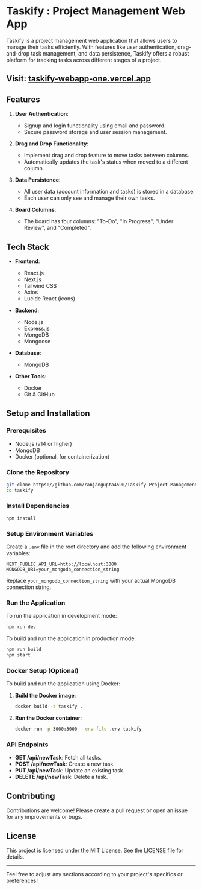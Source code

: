 # Taskify : Project Management Web App

Taskify is a project management web application that allows users to manage their tasks efficiently. With features like user authentication, drag-and-drop task management, and data persistence, Taskify offers a robust platform for tracking tasks across different stages of a project.

## Visit:  [taskify-webapp-one.vercel.app](https://taskify-web-app-blush.vercel.app/dashboard)

## Features

1. **User Authentication**:
   - Signup and login functionality using email and password.
   - Secure password storage and user session management.

2. **Drag and Drop Functionality**:
   - Implement drag and drop feature to move tasks between columns.
   - Automatically updates the task's status when moved to a different column.

3. **Data Persistence**:
   - All user data (account information and tasks) is stored in a database.
   - Each user can only see and manage their own tasks.

4. **Board Columns**:
   - The board has four columns: "To-Do", "In Progress", "Under Review", and "Completed".

## Tech Stack

- **Frontend**:
  - React.js
  - Next.js
  - Tailwind CSS
  - Axios
  - Lucide React (icons)

- **Backend**:
  - Node.js
  - Express.js
  - MongoDB
  - Mongoose

- **Database**:
  - MongoDB

- **Other Tools**:
  - Docker
  - Git & GitHub

## Setup and Installation

### Prerequisites

- Node.js (v14 or higher)
- MongoDB
- Docker (optional, for containerization)

### Clone the Repository

```bash
git clone https://github.com/ranjangupta4590/Taskify-Project-Management-Web-App.git
cd taskify
```

### Install Dependencies

```bash
npm install
```

### Setup Environment Variables

Create a `.env` file in the root directory and add the following environment variables:

```
NEXT_PUBLIC_API_URL=http://localhost:3000
MONGODB_URI=your_mongodb_connection_string
```

Replace `your_mongodb_connection_string` with your actual MongoDB connection string.

### Run the Application

To run the application in development mode:

```bash
npm run dev
```

To build and run the application in production mode:

```bash
npm run build
npm start
```

### Docker Setup (Optional)

To build and run the application using Docker:

1. **Build the Docker image**:

    ```bash
    docker build -t taskify .
    ```

2. **Run the Docker container**:

    ```bash
    docker run -p 3000:3000 --env-file .env taskify
    ```

### API Endpoints

- **GET /api/newTask**: Fetch all tasks.
- **POST /api/newTask**: Create a new task.
- **PUT /api/newTask**: Update an existing task.
- **DELETE /api/newTask**: Delete a task.

## Contributing

Contributions are welcome! Please create a pull request or open an issue for any improvements or bugs.

## License

This project is licensed under the MIT License. See the [LICENSE](LICENSE) file for details.

---

Feel free to adjust any sections according to your project's specifics or preferences!
